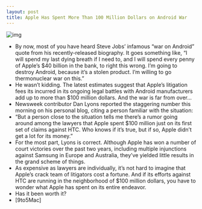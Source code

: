 ```yaml
---
layout: post
title: Apple Has Spent More Than 100 Million Dollars on Android War
---
```

![img](http://media.idownloadblog.com/wp-content/uploads/2012/01/ios-vs-android.jpg)
* By now, most of you have heard Steve Jobs’ infamous “war on Android” quote from his recently-released biography. It goes something like, “I will spend my last dying breath if I need to, and I will spend every penny of Apple’s $40 billion in the bank, to right this wrong. I’m going to destroy Android, because it’s a stolen product. I’m willing to go thermonuclear war on this.”
* He wasn’t kidding. The latest estimates suggest that Apple’s litigation fees its incurred in its ongoing legal battles with Android manufacturers add up to more than $100 million dollars. And the war is far from over…
* Newsweek contributor Dan Lyons reported the staggering number this morning on his personal blog, citing a person familiar with the situation:
* “But a person close to the situation tells me there’s a rumor going around among the lawyers that Apple spent $100 million just on its first set of claims against HTC. Who knows if it’s true, but if so, Apple didn’t get a lot for its money.”
* For the most part, Lyons is correct. Although Apple has won a number of court victories over the past two years, including multiple injunctions against Samsung in Europe and Australia, they’ve yielded little results in the grand scheme of things.
* As expensive as lawyers are individually, it’s not hard to imagine that Apple’s crack team of litigators cost a fortune. And if its efforts against HTC are running in the neighborhood of $100 million dollars, you have to wonder what Apple has spent on its entire endeavor.
* Has it been worth it?
* [9to5Mac]

